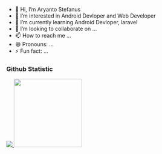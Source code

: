 - 👋 Hi, I’m Aryanto Stefanus
- 👀 I’m interested in Android Devloper and Web Developer
- 🌱 I’m currently learning Android Devloper, laravel
- 💞️ I’m looking to collaborate on ...
- 📫 How to reach me ...
- 😄 Pronouns: ...
- ⚡ Fun fact: ...

<!---
markotok/markotok is a ✨ special ✨ repository because its `README.md` (this file) appears on your GitHub profile.
You can click the Preview link to take a look at your changes.
--->

### Github Statistic

<p align="left">
<a href="180em">
  <img height="" src="https://github-readme-stats-eight-theta.vercel.app/api?username=markotok99&show_icons=true&theme=algolia&include_all_commits=true&count_private=true"/>
  <img height="180em" src="https://github-readme-stats-eight-theta.vercel.app/api/top-langs/?username=markotok99&layout=compact&layout=compact&theme=algolia"/>
</a>
</p>
